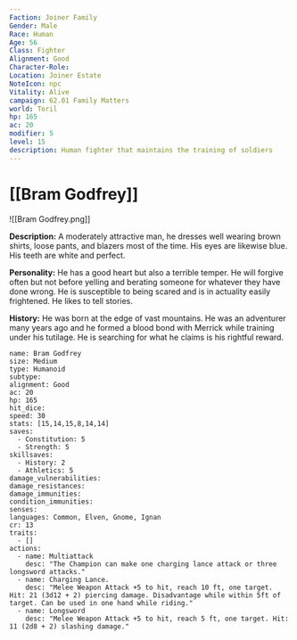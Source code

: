 ```yaml
---
Faction: Joiner Family
Gender: Male
Race: Human
Age: 56
Class: Fighter
Alignment: Good
Character-Role: 
Location: Joiner Estate
NoteIcon: npc
Vitality: Alive
campaign: 62.01 Family Matters
world: Toril
hp: 165
ac: 20
modifier: 5
level: 15
description: Human fighter that maintains the training of soldiers
---
```

# [[Bram Godfrey]]
![[Bram Godfrey.png]]

**Description:** A moderately attractive man, he dresses well wearing brown shirts, loose pants, and blazers most of the time. His eyes are likewise blue. His teeth are white and perfect.

**Personality:** He has a good heart but also a terrible temper. He will forgive often but not before yelling and berating someone for whatever they have done wrong. He is susceptible to being scared and is in actuality easily frightened. He likes to tell stories.

**History:** He was born at the edge of vast mountains. He was an adventurer many years ago and he formed a blood bond with Merrick while training under his tutilage. He is searching for what he claims is his rightful reward.

```statblock
name: Bram Godfrey
size: Medium
type: Humanoid
subtype: 
alignment: Good
ac: 20
hp: 165
hit_dice:
speed: 30
stats: [15,14,15,8,14,14]
saves:
  - Constitution: 5
  - Strength: 5
skillsaves:
  - History: 2
  - Athletics: 5
damage_vulnerabilities: 
damage_resistances: 
damage_immunities: 
condition_immunities: 
senses:
languages: Common, Elven, Gnome, Ignan
cr: 13
traits:
  - []
actions:
  - name: Multiattack
    desc: "The Champion can make one charging lance attack or three longsword attacks."
  - name: Charging Lance.
    desc: "Melee Weapon Attack +5 to hit, reach 10 ft, one target. Hit: 21 (3d12 + 2) piercing damage. Disadvantage while within 5ft of target. Can be used in one hand while riding."
  - name: Longsword
    desc: "Melee Weapon Attack +5 to hit, reach 5 ft, one target. Hit: 11 (2d8 + 2) slashing damage."
```

